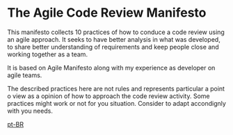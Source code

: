 # The Agile Code Review Manifesto

This manifesto collects 10 practices of how to conduce a code review using an agile approach.
It seeks to have better analysis in what was developed, to share better understanding of requirements and
keep people close and working together as a team.

It is based on Agile Manifesto along with my experience as developer on agile teams.

The described practices here are not rules and represents particular a point o view as a opinion of how to approach
the code review activity. Some practices might work or not for you situation. Consider to adapt accondignly with you needs.

[pt-BR](README.pt-BR.md)
